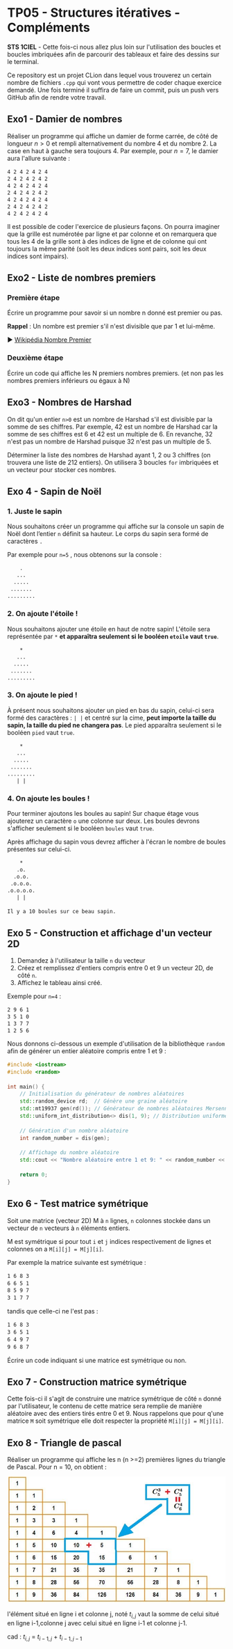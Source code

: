# TP05 - Structures itératives - Compléments
**STS 1CIEL** - Cette fois-ci nous allez plus loin sur l'utilisation des boucles et boucles imbriquées afin de parcourir des tableaux et faire des dessins sur le terminal.

Ce repository est un projet CLion dans lequel vous trouverez un certain nombre de fichiers `.cpp` qui vont vous permettre de coder chaque exercice demandé. Une fois terminé il suffira de faire un commit, puis un push vers GitHub afin de rendre votre travail.


## Exo1 - Damier de nombres

Réaliser un programme qui affiche un damier de forme carrée, de côté de longueur $n>0$ et rempli alternativement du nombre 4 et du nombre 2. La case en haut à gauche sera toujours 4. Par exemple, pour $n=7$, le damier aura l'allure suivante :

```text
4 2 4 2 4 2 4
2 4 2 4 2 4 2
4 2 4 2 4 2 4
2 4 2 4 2 4 2
4 2 4 2 4 2 4
2 4 2 4 2 4 2
4 2 4 2 4 2 4
```

Il est possible de coder l'exercice de plusieurs façons. On pourra imaginer que la grille est numérotée par ligne et par colonne et on remarquera que tous les 4 de la grille sont à des indices de ligne et de colonne qui ont toujours la même parité (soit les deux indices sont pairs, soit les deux indices sont impairs).

## Exo2 - Liste de nombres premiers

### Première étape
Écrire un programme pour savoir si un nombre n donné est premier ou pas.

**Rappel** : Un nombre est premier s'il n'est divisible que par 1 et lui-même. 

▶︎ [Wikipédia Nombre Premier](https://fr.wikipedia.org/wiki/Nombre_premier)

### Deuxième étape
Écrire un code qui affiche les N premiers nombres premiers. (et non pas les nombres premiers inférieurs ou égaux à N)


## Exo3 - Nombres de Harshad
On dit qu'un entier `n>0` est un nombre de Harshad s'il est divisible par la somme de ses chiffres. Par exemple, 42 est un nombre de Harshad car la somme de ses chiffres est 6 et 42 est un multiple de 6. En revanche, 32 n'est pas un nombre de Harshad puisque 32 n'est pas un multiple de 5.

Déterminer la liste des nombres de Harshad ayant 1, 2 ou 3 chiffres (on trouvera une liste de 212 entiers). On utilisera 3 boucles `for` imbriquées et un vecteur pour stocker ces nombres.

## Exo 4 - Sapin de Noël

### 1. Juste le sapin
Nous souhaitons créer un programme qui affiche sur la console un sapin de Noël dont l’entier `n` définit sa hauteur. Le corps du sapin sera formé de caractères `.`

Par exemple pour `n=5` , nous obtenons sur la console :

```text
    .
   ...
  .....
 .......
.........
```

### 2. On ajoute l'étoile !

Nous souhaitons ajouter une étoile en haut de notre sapin! L'étoile sera représentée par `*` **et apparaîtra seulement si le booléen `etoile` vaut `true`**.

```text
    *
   ...
  .....
 .......
.........
```

### 3. On ajoute le pied !

À présent nous souhaitons ajouter un pied en bas du sapin, celui-ci sera formé des caractères : `| |` et centré sur la cime, **peut importe la taille du sapin, la taille du pied ne changera pas**. Le pied apparaîtra seulement si le booléen `pied` vaut `true`.

```text
    *
   ...
  .....
 .......
.........
   | |
```

### 4. On ajoute les boules !

Pour terminer ajoutons les boules au sapin! Sur chaque étage vous ajouterez un caractère `o` une colonne sur deux. Les boules devrons s'afficher seulement si le booléen `boules` vaut `true`.

Après affichage du sapin vous devrez afficher à l'écran le nombre de boules présentes sur celui-ci.

```text
    *
   .o.
  .o.o.
 .o.o.o.
.o.o.o.o.
   | |

Il y a 10 boules sur ce beau sapin.
```

## Exo 5 - Construction et affichage d'un vecteur 2D

1. Demandez à l'utilisateur la taille `n` du vecteur
2. Créez et remplissez d'entiers compris entre 0 et 9 un vecteur 2D, de côté `n`. 
3. Affichez le tableau ainsi créé.

Exemple pour `n=4` :

```text
2 9 6 1
3 5 1 0
1 3 7 7
1 2 5 6
```

Nous donnons ci-dessous un exemple d'utilisation de la bibliothèque `random` afin de générer un entier aléatoire compris entre 1 et 9 :

```cpp
#include <iostream>
#include <random>

int main() {
    // Initialisation du générateur de nombres aléatoires
    std::random_device rd;  // Génère une graine aléatoire
    std::mt19937 gen(rd()); // Générateur de nombres aléatoires Mersenne Twister
    std::uniform_int_distribution<> dis(1, 9); // Distribution uniforme entre 1 et 9

    // Génération d'un nombre aléatoire
    int random_number = dis(gen);

    // Affichage du nombre aléatoire
    std::cout << "Nombre aléatoire entre 1 et 9: " << random_number << std::endl;

    return 0;
}
```

## Exo 6 - Test matrice symétrique

Soit une matrice (vecteur 2D) M à `n` lignes, `n` colonnes stockée dans un vecteur de `n` vecteurs à `n` éléments entiers.

M est symétrique si pour tout `i` et `j` indices respectivement de lignes et colonnes on a `M[i][j] = M[j][i]`.

Par exemple la matrice suivante est symétrique : 
```txt
1 6 8 3 
6 6 5 1
8 5 9 7
3 1 7 7
```
tandis que celle-ci ne l'est pas :
```txt
1 6 8 3 
3 6 5 1
6 4 9 7
9 6 8 7
```    
Écrire un code indiquant si une matrice est symétrique ou non.


## Exo 7 - Construction matrice symétrique

Cette fois-ci il s'agit de construire une matrice symétrique de côté `n` donné par l'utilisateur, le contenu de cette matrice sera remplie de manière aléatoire avec des entiers tirés entre 0 et 9. Nous rappelons que pour q'une matrice `M` soit symétrique elle doit respecter la propriété `M[i][j] = M[j][i]`.

## Exo 8 - Triangle de pascal

Réaliser un programme qui affiche les n (n >=2) premières lignes du triangle de Pascal.
Pour n = 10, on obtient :

![](figures\trianglePascal.jpg)


l'élément situé en ligne i et colonne j, noté $t_{i,j}$ vaut la somme de celui situé en ligne i-1,colonne j avec celui situé en ligne i-1 et colonne j-1. 

cad : $t_{i,j}$ = $t_{i-1,j}$ + $t_{i-1,j-1}$